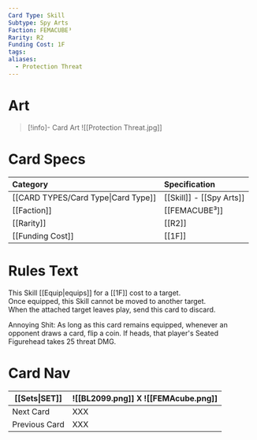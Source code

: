 ```yaml
---
Card Type: Skill
Subtype: Spy Arts
Faction: FEMACUBE³
Rarity: R2
Funding Cost: 1F
tags: 
aliases:
  - Protection Threat
---
```

# Art

> [!info]- Card Art
> ![[Protection Threat.jpg]]

# Card Specs

| Category | Specification| 
| :--- | :--- |
| [[CARD TYPES/Card Type\|Card Type]] | [[Skill]] - [[Spy Arts]] |  
| [[Faction]] | [[FEMACUBE³]] |  
| [[Rarity]] | [[R2]] |  
| [[Funding Cost]] | [[1F]] |  

# Rules Text  

This Skill [[Equip|equips]] for a [[1F]] cost to a target.  
Once equipped, this Skill cannot be moved to another target.  
When the attached target leaves play, send this card to discard.  

Annoying Shit: 
As long as this card remains equipped, whenever an opponent draws a card, flip a coin.
If heads, that player's Seated Figurehead takes 25 threat DMG.

# Card Nav

| [[Sets\|SET]] |  ![[BL2099.png]] 𐌢 ![[FEMAcube.png]] |
| ------------- | ------------------------------ |
| Next Card     | XXX |
| Previous Card | XXX |


